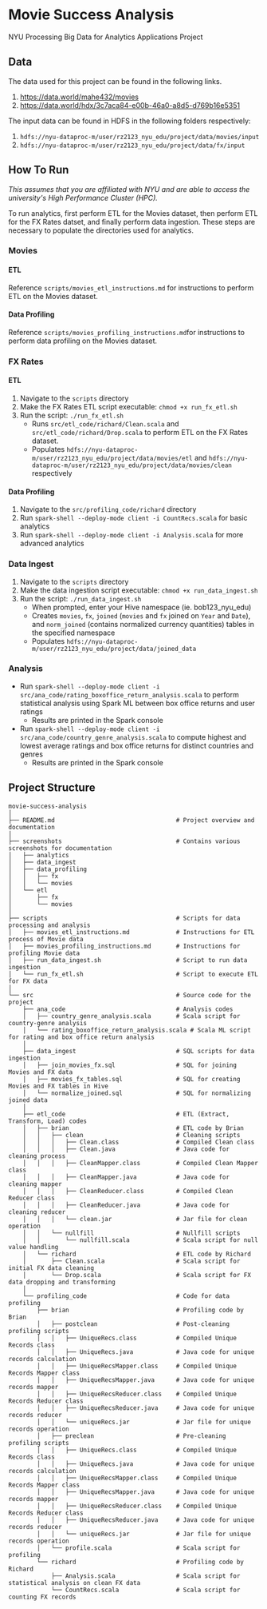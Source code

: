 # Movie Success Analysis
NYU Processing Big Data for Analytics Applications Project

## Data
The data used for this project can be found in the following links.
1. https://data.world/mahe432/movies
2. https://data.world/hdx/3c7aca84-e00b-46a0-a8d5-d769b16e5351

The input data can be found in HDFS in the following folders respectively:
1. `hdfs://nyu-dataproc-m/user/rz2123_nyu_edu/project/data/movies/input`
2. `hdfs://nyu-dataproc-m/user/rz2123_nyu_edu/project/data/fx/input`

## How To Run
*This assumes that you are affiliated with NYU and are able to access the university's High Performance Cluster (HPC).*

To run analytics, first perform ETL for the Movies dataset, then perform ETL for the FX Rates datset, and finally perform data ingestion. These steps are necessary to populate the directories used for analytics.

### Movies
#### ETL
Reference `scripts/movies_etl_instructions.md` for instructions to perform ETL on the Movies dataset. 

#### Data Profiling
Reference `scripts/movies_profiling_instructions.md`for instructions to perform data profiling on the Movies dataset. 

### FX Rates
#### ETL
1. Navigate to the `scripts` directory
2. Make the FX Rates ETL script executable: `chmod +x run_fx_etl.sh`
3. Run the script: `./run_fx_etl.sh`
   * Runs `src/etl_code/richard/Clean.scala` and `src/etl_code/richard/Drop.scala` to perform ETL on the FX Rates dataset.
   * Populates `hdfs://nyu-dataproc-m/user/rz2123_nyu_edu/project/data/movies/etl` and `hdfs://nyu-dataproc-m/user/rz2123_nyu_edu/project/data/movies/clean` respectively
  
#### Data Profiling
1. Navigate to the `src/profiling_code/richard` directory
2. Run `spark-shell --deploy-mode client -i CountRecs.scala` for basic analytics
3. Run `spark-shell --deploy-mode client -i Analysis.scala` for more advanced analytics

### Data Ingest
1. Navigate to the `scripts` directory
2. Make the data ingestion script executable: `chmod +x run_data_ingest.sh`
3. Run the script: `./run_data_ingest.sh`
   * When prompted, enter your Hive namespace (ie. bob123_nyu_edu)
   * Creates `movies`, `fx`, `joined` (`movies` and `fx` joined on `Year` and `Date`), and `norm_joined` (contains normalized currency quantities) tables in the specified namespace
   * Populates `hdfs://nyu-dataproc-m/user/rz2123_nyu_edu/project/data/joined_data`
  
### Analysis
* Run `spark-shell --deploy-mode client -i src/ana_code/rating_boxoffice_return_analysis.scala` to perform statistical analysis using Spark ML between box office returns and user ratings
  * Results are printed in the Spark console 
* Run `spark-shell --deploy-mode client -i src/ana_code/country_genre_analysis.scala` to compute highest and lowest average ratings and box office returns for distinct countries and genres
  * Results are printed in the Spark console

## Project Structure
```
movie-success-analysis
│
├── README.md                                  # Project overview and documentation
│
├── screenshots                                # Contains various screenshots for documentation
│   ├── analytics
│   ├── data_ingest
│   ├── data_profiling
│   │   ├── fx
│   │   └── movies
│   └── etl
│       ├── fx
│       └── movies
│
├── scripts                                    # Scripts for data processing and analysis
│   ├── movies_etl_instructions.md             # Instructions for ETL process of Movie data
│   ├── movies_profiling_instructions.md       # Instructions for profiling Movie data
│   ├── run_data_ingest.sh                     # Script to run data ingestion
│   └── run_fx_etl.sh                          # Script to execute ETL for FX data
│
└── src                                        # Source code for the project
    ├── ana_code                               # Analysis codes
    │   ├── country_genre_analysis.scala       # Scala script for country-genre analysis
    │   └── rating_boxoffice_return_analysis.scala # Scala ML script for rating and box office return analysis
    │
    ├── data_ingest                            # SQL scripts for data ingestion
    │   ├── join_movies_fx.sql                 # SQL for joining Movies and FX data
    │   ├── movies_fx_tables.sql               # SQL for creating Movies and FX tables in Hive
    │   └── normalize_joined.sql               # SQL for normalizing joined data
    │
    ├── etl_code                               # ETL (Extract, Transform, Load) codes
    │   ├── brian                              # ETL code by Brian
    │   │   ├── clean                          # Cleaning scripts
    │   │   │   ├── Clean.class                # Compiled Clean class
    │   │   │   ├── Clean.java                 # Java code for cleaning process
    │   │   │   ├── CleanMapper.class          # Compiled Clean Mapper class
    │   │   │   ├── CleanMapper.java           # Java code for cleaning mapper
    │   │   │   ├── CleanReducer.class         # Compiled Clean Reducer class
    │   │   │   ├── CleanReducer.java          # Java code for cleaning reducer
    │   │   │   └── clean.jar                  # Jar file for clean operation
    │   │   └── nullfill                       # Nullfill scripts
    │   │       └── nullfill.scala             # Scala script for null value handling
    │   └── richard                            # ETL code by Richard
    │       ├── Clean.scala                    # Scala script for initial FX data cleaning
    │       └── Drop.scala                     # Scala script for FX data dropping and transforming
    │
    └── profiling_code                         # Code for data profiling
        ├── brian                              # Profiling code by Brian
        │   ├── postclean                      # Post-cleaning profiling scripts
        │   │   ├── UniqueRecs.class           # Compiled Unique Records class
        │   │   ├── UniqueRecs.java            # Java code for unique records calculation
        │   │   ├── UniqueRecsMapper.class     # Compiled Unique Records Mapper class
        │   │   ├── UniqueRecsMapper.java      # Java code for unique records mapper
        │   │   ├── UniqueRecsReducer.class    # Compiled Unique Records Reducer class
        │   │   ├── UniqueRecsReducer.java     # Java code for unique records reducer
        │   │   └── uniqueRecs.jar             # Jar file for unique records operation
        │   ├── preclean                       # Pre-cleaning profiling scripts
        │   │   ├── UniqueRecs.class           # Compiled Unique Records class
        │   │   ├── UniqueRecs.java            # Java code for unique records calculation
        │   │   ├── UniqueRecsMapper.class     # Compiled Unique Records Mapper class
        │   │   ├── UniqueRecsMapper.java      # Java code for unique records mapper
        │   │   ├── UniqueRecsReducer.class    # Compiled Unique Records Reducer class
        │   │   ├── UniqueRecsReducer.java     # Java code for unique records reducer
        │   │   └── uniqueRecs.jar             # Jar file for unique records operation
        │   └── profile.scala                  # Scala script for profiling
        └── richard                            # Profiling code by Richard
            ├── Analysis.scala                 # Scala script for statistical analysis on clean FX data
            └── CountRecs.scala                # Scala script for counting FX records
```
